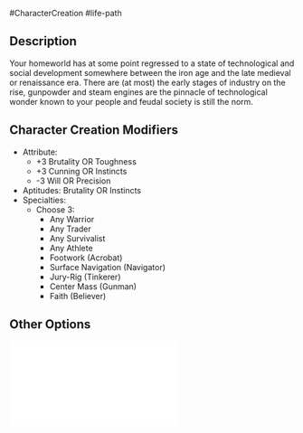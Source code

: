 #CharacterCreation #life-path 
## Description
Your homeworld has at some point regressed to a state of technological and social development somewhere between the iron age and the late medieval or renaissance era.
There are (at most) the early stages of industry on the rise, gunpowder and steam engines are the pinnacle of technological wonder known to your people and feudal society is still the norm.

## Character Creation Modifiers
- Attribute:
	- +3 Brutality OR Toughness
	- +3 Cunning OR Instincts
	- -3 Will OR Precision 
- Aptitudes: Brutality OR Instincts
- Specialties:
	- Choose 3:
		- Any Warrior
		- Any Trader
		- Any Survivalist 
		- Any Athlete
		- Footwork (Acrobat)
		- Surface Navigation (Navigator)
		- Jury-Rig (Tinkerer)
		- Center Mass (Gunman)
		- Faith (Believer)

## Other Options
![](</LifePath/Homeworld/List of Homeworlds.md>)